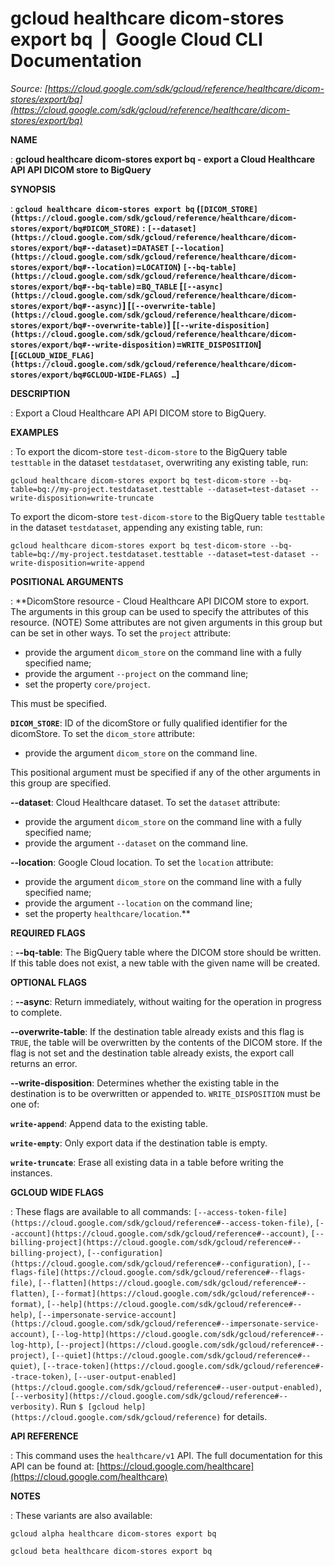 # gcloud healthcare dicom-stores export bq  |  Google Cloud CLI Documentation

*Source: [https://cloud.google.com/sdk/gcloud/reference/healthcare/dicom-stores/export/bq](https://cloud.google.com/sdk/gcloud/reference/healthcare/dicom-stores/export/bq)*

**NAME**

: **gcloud healthcare dicom-stores export bq - export a Cloud Healthcare API API DICOM store to BigQuery**

**SYNOPSIS**

: **`gcloud healthcare dicom-stores export bq` (`[DICOM_STORE](https://cloud.google.com/sdk/gcloud/reference/healthcare/dicom-stores/export/bq#DICOM_STORE)` : `[--dataset](https://cloud.google.com/sdk/gcloud/reference/healthcare/dicom-stores/export/bq#--dataset)`=`DATASET` `[--location](https://cloud.google.com/sdk/gcloud/reference/healthcare/dicom-stores/export/bq#--location)`=`LOCATION`) `[--bq-table](https://cloud.google.com/sdk/gcloud/reference/healthcare/dicom-stores/export/bq#--bq-table)`=`BQ_TABLE` [`[--async](https://cloud.google.com/sdk/gcloud/reference/healthcare/dicom-stores/export/bq#--async)`] [`[--overwrite-table](https://cloud.google.com/sdk/gcloud/reference/healthcare/dicom-stores/export/bq#--overwrite-table)`] [`[--write-disposition](https://cloud.google.com/sdk/gcloud/reference/healthcare/dicom-stores/export/bq#--write-disposition)`=`WRITE_DISPOSITION`] [`[GCLOUD_WIDE_FLAG](https://cloud.google.com/sdk/gcloud/reference/healthcare/dicom-stores/export/bq#GCLOUD-WIDE-FLAGS) …`]**

**DESCRIPTION**

: Export a Cloud Healthcare API API DICOM store to BigQuery.

**EXAMPLES**

: To export the dicom-store ``test-dicom-store``
to the BigQuery table ``testtable`` in the
dataset ``testdataset``, overwriting any
existing table, run:

```
gcloud healthcare dicom-stores export bq test-dicom-store --bq-table=bq://my-project.testdataset.testtable --dataset=test-dataset --write-disposition=write-truncate
```

To export the dicom-store ``test-dicom-store``
to the BigQuery table ``testtable`` in the
dataset ``testdataset``, appending any existing
table, run:

```
gcloud healthcare dicom-stores export bq test-dicom-store --bq-table=bq://my-project.testdataset.testtable --dataset=test-dataset --write-disposition=write-append
```

**POSITIONAL ARGUMENTS**

: **DicomStore resource - Cloud Healthcare API DICOM store to export. The arguments
in this group can be used to specify the attributes of this resource. (NOTE)
Some attributes are not given arguments in this group but can be set in other
ways.
To set the `project` attribute:

- provide the argument `dicom_store` on the command line with a fully
specified name;
- provide the argument `--project` on the command line;
- set the property `core/project`.

This must be specified.

**`DICOM_STORE`**:
ID of the dicomStore or fully qualified identifier for the dicomStore.
To set the `dicom_store` attribute:

- provide the argument `dicom_store` on the command line.

This positional argument must be specified if any of the other arguments in this
group are specified.

**--dataset**:
Cloud Healthcare dataset.
To set the `dataset` attribute:

- provide the argument `dicom_store` on the command line with a fully
specified name;
- provide the argument `--dataset` on the command line.

**--location**:
Google Cloud location.
To set the `location` attribute:

- provide the argument `dicom_store` on the command line with a fully
specified name;
- provide the argument `--location` on the command line;
- set the property `healthcare/location`.**

**REQUIRED FLAGS**

: **--bq-table**:
The BigQuery table where the DICOM store should be written. If this table does
not exist, a new table with the given name will be created.

**OPTIONAL FLAGS**

: **--async**:
Return immediately, without waiting for the operation in progress to complete.

**--overwrite-table**:
If the destination table already exists and this flag is `TRUE`, the
table will be overwritten by the contents of the DICOM store. If the flag is not
set and the destination table already exists, the export call returns an error.

**--write-disposition**:
Determines whether the existing table in the destination is to be overwritten or
appended to. `WRITE_DISPOSITION` must be one of:

**`write-append`**:
Append data to the existing table.

**`write-empty`**:
Only export data if the destination table is empty.

**`write-truncate`**:
Erase all existing data in a table before writing the instances.

**GCLOUD WIDE FLAGS**

: These flags are available to all commands: `[--access-token-file](https://cloud.google.com/sdk/gcloud/reference#--access-token-file)`,
`[--account](https://cloud.google.com/sdk/gcloud/reference#--account)`, `[--billing-project](https://cloud.google.com/sdk/gcloud/reference#--billing-project)`,
`[--configuration](https://cloud.google.com/sdk/gcloud/reference#--configuration)`,
`[--flags-file](https://cloud.google.com/sdk/gcloud/reference#--flags-file)`,
`[--flatten](https://cloud.google.com/sdk/gcloud/reference#--flatten)`, `[--format](https://cloud.google.com/sdk/gcloud/reference#--format)`, `[--help](https://cloud.google.com/sdk/gcloud/reference#--help)`, `[--impersonate-service-account](https://cloud.google.com/sdk/gcloud/reference#--impersonate-service-account)`,
`[--log-http](https://cloud.google.com/sdk/gcloud/reference#--log-http)`,
`[--project](https://cloud.google.com/sdk/gcloud/reference#--project)`, `[--quiet](https://cloud.google.com/sdk/gcloud/reference#--quiet)`, `[--trace-token](https://cloud.google.com/sdk/gcloud/reference#--trace-token)`, `[--user-output-enabled](https://cloud.google.com/sdk/gcloud/reference#--user-output-enabled)`,
`[--verbosity](https://cloud.google.com/sdk/gcloud/reference#--verbosity)`.
Run `$ [gcloud help](https://cloud.google.com/sdk/gcloud/reference)` for details.

**API REFERENCE**

: This command uses the `healthcare/v1` API. The full documentation for
this API can be found at: [https://cloud.google.com/healthcare](https://cloud.google.com/healthcare)

**NOTES**

: These variants are also available:

```
gcloud alpha healthcare dicom-stores export bq
```

```
gcloud beta healthcare dicom-stores export bq
```